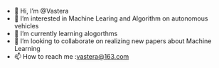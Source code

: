 - 👋 Hi, I’m @Vastera
- 👀 I’m interested in Machine Learing and Algorithm on autonomous vehicles
- 🌱 I’m currently learning alogorthms
- 💞️ I’m looking to collaborate on realizing new papers about Machine Learning
- 📫 How to reach me :vastera@163.com

<!---
Vastera/Vastera is a ✨ special ✨ repository because its `README.md` (this file) appears on your GitHub profile.
You can click the Preview link to take a look at your changes.
--->
